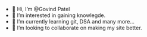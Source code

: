 - 👋 Hi, I’m @Govind Patel
- 👀 I’m interested in gaining knowlegde.
- 🌱 I’m currently learning git, DSA and many more...
- 💞️ I’m looking to collaborate on making my site better.

<!---
govindptl/govindptl is a ✨ special ✨ repository because its `README.md` (this file) appears on your GitHub profile.
You can click the Preview link to take a look at your changes.
--->
